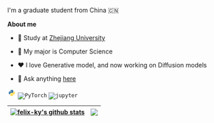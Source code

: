 I'm a graduate student from China 🇨🇳

**About me**

- 🏫 Study at [Zhejiang University](https://www.zju.edu.cn/)

- 📑 My major is Computer Science

- ❤️ I love Generative model, and now working on Diffusion models

- 💬 Ask anything [here](https://github.com/felix-ky/felix-ky/issues)

<code><img height="20" alt="python" src="https://raw.githubusercontent.com/github/explore/80688e429a7d4ef2fca1e82350fe8e3517d3494d/topics/python/python.png"></code>
<code><img height="20" alt="PyTorch" src="https://avatars.githubusercontent.com/u/21003710?s=200&v=4"></code>
<code><img height="20" alt="jupyter" src="https://avatars.githubusercontent.com/u/7388996?s=200&v=4"></code>




| <a href="https://github.com/felix-ky"><img align="center" src="https://github-readme-stats-gold-eta-26.vercel.app/api?username=felix-ky&show_icons=true&theme=buefy&hide_border=true&count_private=true&include_orgs=true&role=OWNER,COLLABORATOR" alt="felix-ky's github stats" /></a> | <a href="https://github.com/felix-ky"><img align="center" src="https://github-readme-stats-gold-eta-26.vercel.app/api/top-langs/?username=felix-ky&theme=buefy&hide_border=true&layout=compact&hide=java,CSS&include_orgs=true&role=OWNER,COLLABORATOR" /></a> |
| ------------- | ------------- |

<br />
<br />
